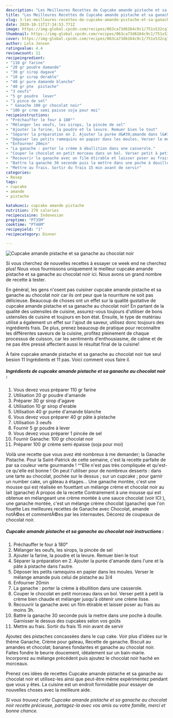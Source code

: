 ```yaml
---
description: "Les Meilleures Recettes de Cupcake amande pistache et sa ganache au chocolat noir"
title: "Les Meilleures Recettes de Cupcake amande pistache et sa ganache au chocolat noir"
slug: 3-les-meilleures-recettes-de-cupcake-amande-pistache-et-sa-ganache-au-chocolat-noir
date: 2020-10-11T17:34:53.771Z
image: https://img-global.cpcdn.com/recipes/063ca73d6164c9c1/751x532cq70/cupcake-amande-pistache-et-sa-ganache-au-chocolat-noir-photo-principale-de-la-recette.jpg
thumbnail: https://img-global.cpcdn.com/recipes/063ca73d6164c9c1/751x532cq70/cupcake-amande-pistache-et-sa-ganache-au-chocolat-noir-photo-principale-de-la-recette.jpg
cover: https://img-global.cpcdn.com/recipes/063ca73d6164c9c1/751x532cq70/cupcake-amande-pistache-et-sa-ganache-au-chocolat-noir-photo-principale-de-la-recette.jpg
author: Lola Jensen
ratingvalue: 4.4
reviewcount: 11
recipeingredient:
- "110 gr farine"
- "20 gr poudre damande"
- "30 gr sirop dagave"
- "10 gr sirop derable"
- "40 gr pure damande blanche"
- "40 gr pte  pistache"
- "3 oeufs"
- "5 gr poudre  lever"
- "1 pince de sel"
- " Ganache 100 gr chocolat noir"
- "100 gr crme semi paisse soja pour moi"
recipeinstructions:
- "Préchauffer le four à 180°"
- "Mélanger les oeufs, les sirops, la pincée de sel"
- "Ajouter la farine, la poudre et la levure. Remuer bien le tout"
- "Séparer la préparation en 2. Ajouter la purée d&#39;amande dans l&#39;une et la pâte à pistache dans l&#39;autre."
- "Déposer les petits ramequins en papier dans les moules. Verser le mélange amande puis celui de pistache au 3/4"
- "Enfourner 20min"
- "La ganache : porter la crème à ébullition dans une casserole."
- "Couper le chocolat en petit morceau dans un bol. Verser petit à petit la crème bien chaude et mélanger jusqu&#39;à obtenir une crème lisse."
- "Recouvrir la ganache avec un film étirable et laisser poser au frais au moins 3h."
- "Battre la ganache 30 seconde puis la mettre dans une poche à douille. Garnisser le dessus des cupcakes selon vos goûts"
- "Mettre au frais. Sortir du frais 15 min avant de servir"
categories:
- Resep
tags:
- cupcake
- amande
- pistache

katakunci: cupcake amande pistache 
nutrition: 278 calories
recipecuisine: Indonesian
preptime: "PT35M"
cooktime: "PT46M"
recipeyield: "1"
recipecategory: Dinner

---
```



![Cupcake amande pistache et sa ganache au chocolat noir](https://img-global.cpcdn.com/recipes/063ca73d6164c9c1/751x532cq70/cupcake-amande-pistache-et-sa-ganache-au-chocolat-noir-photo-principale-de-la-recette.jpg)

Si vous cherchez de nouvelles recettes à essayer ce week end ne cherchez plus! Nous vous fournissons uniquement le meilleur cupcake amande pistache et sa ganache au chocolat noir ici. Nous avons un grand nombre de recette à tester.

En général, les gens n'osent pas cuisiner cupcake amande pistache et sa ganache au chocolat noir car ils ont peur que la nourriture ne soit pas délicieuse. Beaucoup de choses ont un effet sur la qualité gustative de cupcake amande pistache et sa ganache au chocolat noir! En partant de la qualité des ustensiles de cuisine, assurez-vous toujours d'utiliser de bons ustensiles de cuisine et toujours en bon état. Ensuite, le type de matériau utilisé a également un effet sur l'ajout de saveur, utilisez donc toujours des ingrédients frais. De plus, prenez beaucoup de pratique pour reconnaître les différentes saveurs de la cuisine, profitez pleinement de chaque processus de cuisson, car les sentiments d'enthousiasme, de calme et de ne pas être pressé affectent aussi le résultat final de la cuisine!

<!--inarticleads1-->

À faire cupcake amande pistache et sa ganache au chocolat noir tue seul besion 11 Ingrédients et 11 pas. Voici comment vous faire il.

##### Ingrédients de cupcake amande pistache et sa ganache au chocolat noir :

1. Vous devez vous préparer 110 gr farine
1. Utilisation 20 gr poudre d&#39;amande
1. Préparer 30 gr sirop d&#39;agave
1. Utilisation 10 gr sirop d&#39;erable
1. Utilisation 40 gr purée d&#39;amande blanche
1. Vous devez vous préparer 40 gr pâte à pistache
1. Utilisation 3 oeufs
1. Fournir 5 gr poudre à lever
1. Vous devez vous préparer 1 pincée de sel
1. Fournir  Ganache: 100 gr chocolat noir
1. Préparer 100 gr crème semi épaisse (soja pour moi)


Voilà une recette que vous avez été nombreux à me demander; la Ganache Pistache. Pour la Saint-Patrick de cette semaine, c&#39;est la recette parfaite de par sa couleur verte gourmande ! ^^Elle n&#39;est pas très compliquée et qu&#39;est-ce qu&#39;elle est bonne ! On peut l&#39;utiliser pour de nombreux desserts : dans une tarte au chocolat, pochée sur le dessus ; sur un cupcake ; pour garnir un number cake, un gâteau à étages… Une ganache montée, c&#39;est une mousse qui est réalisée en fouettant un mélange crème et chocolat noir au lait (ganache) À propos de la recette Contrairement à une mousse qui est obtenue en mélangeant une crème montée à une sauce chocolat (voir ICI ), une ganache montée, c&#39;est un mélange crème chocolat (ganache) que l&#39;on fouette Les meilleures recettes de Ganache avec Chocolat, amande notÃ©es et commentÃ©es par les internautes. Décorez de coupeaux de chocolat noir. 

<!--inarticleads2-->

##### Cupcake amande pistache et sa ganache au chocolat noir instructions :

1. Préchauffer le four à 180°
1. Mélanger les oeufs, les sirops, la pincée de sel
1. Ajouter la farine, la poudre et la levure. Remuer bien le tout
1. Séparer la préparation en 2. Ajouter la purée d&#39;amande dans l&#39;une et la pâte à pistache dans l&#39;autre.
1. Déposer les petits ramequins en papier dans les moules. Verser le mélange amande puis celui de pistache au 3/4
1. Enfourner 20min
1. La ganache : porter la crème à ébullition dans une casserole.
1. Couper le chocolat en petit morceau dans un bol. Verser petit à petit la crème bien chaude et mélanger jusqu&#39;à obtenir une crème lisse.
1. Recouvrir la ganache avec un film étirable et laisser poser au frais au moins 3h.
1. Battre la ganache 30 seconde puis la mettre dans une poche à douille. Garnisser le dessus des cupcakes selon vos goûts
1. Mettre au frais. Sortir du frais 15 min avant de servir


Ajoutez des pistaches concassées dans le cup cake. Voir plus d&#39;idées sur le thème Ganache, Crème pour gateau, Recette de ganache. Biscuit au amandes et chocolat; bananes fondantes et ganache au chocolat noir. Faites fondre le beurre doucement, idéalement sur un bain-marie. Incorporez au mélange précédent puis ajoutez le chocolat noir haché en morceaux. 

<!--inarticleads1-->

<p>
Prenez ces idées de recettes Cupcake amande pistache et sa ganache au chocolat noir et utilisez-les ainsi que peut-être même expérimentez pendant que vous y êtes. La cuisine est un endroit formidable pour essayer de nouvelles choses avec la meilleure aide.
</p>

<p>
<i>Si vous trouvez cette Cupcake amande pistache et sa ganache au chocolat noir recette précieuse, partagez-la avec vos amis ou votre famille, merci et bonne chance.</i>
</p>
